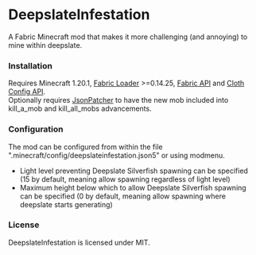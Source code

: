 # DeepslateInfestation
A Fabric Minecraft mod that makes it more challenging (and annoying) to mine within deepslate.

### Installation
Requires Minecraft 1.20.1, [Fabric Loader](https://fabricmc.net/) >=0.14.25, [Fabric API](https://www.curseforge.com/minecraft/mc-mods/fabric-api) and [Cloth Config API](https://www.curseforge.com/minecraft/mc-mods/cloth-config).\
Optionally requires [JsonPatcher](https://modrinth.com/mod/jsonpatcher) to have the new mob included into kill_a_mob and kill_all_mobs advancements.

### Configuration
The mod can be configured from within the file ".minecraft/config/deepslateinfestation.json5" or using modmenu.
* Light level preventing Deepslate Silverfish spawning can be specified (15 by default, meaning allow spawning regardless of light level)
* Maximum height below which to allow Deepslate Silverfish spawning can be specified (0 by default, meaning allow spawning where deepslate starts generating) 

### License
DeepslateInfestation is licensed under MIT.
